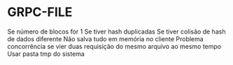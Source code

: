 # GRPC-FILE

Se número de blocos for 1
Se tiver hash duplicadas
Se tiver colisão de hash de dados diferente
Não salva tudo em memória no cliente
Problema concorrência se vier duas requisição do mesmo arquivo ao mesmo tempo
Usar pasta tmp do sistema
